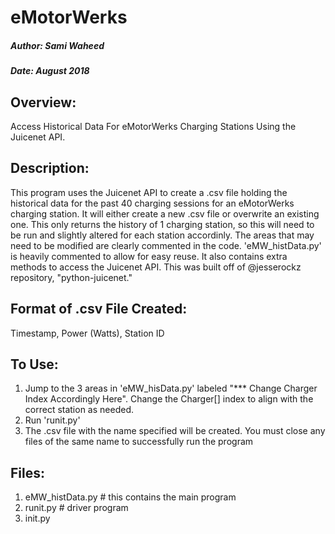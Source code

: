 # eMotorWerks

##### Author: Sami Waheed
##### Date: August 2018

## Overview:
Access Historical Data For eMotorWerks Charging Stations Using the Juicenet API. 


## Description:
This program uses the Juicenet API to create a .csv file holding the historical data for the past 40 charging
sessions for an eMotorWerks charging station. It will either create a new .csv file or overwrite an existing one.
This only returns the history of 1 charging station, so this will need to be run and slightly altered for each
station accordinly. The areas that may need to be modified are clearly commented in the code. 'eMW_histData.py' is heavily commented
to allow for easy reuse. It also contains extra methods to access the Juicenet API. This was built off of @jesserockz repository, "python-juicenet." 


## Format of .csv File Created:
Timestamp, Power (Watts), Station ID

## To Use:
1. Jump to the 3 areas in 'eMW_hisData.py' labeled "*** Change Charger Index Accordingly Here". Change the Charger[] index to align with the correct station as needed.
2. Run 'runit.py'
3. The .csv file with the name specified will be created. You must close any files of the same name to successfully run the program


## Files:
1. eMW_histData.py # this contains the main program
2. runit.py        # driver program
3. init.py         
